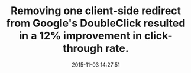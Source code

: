 ---
layout: post
title:  "Removing one client-side redirect from Google's DoubleClick resulted in a 12% improvement in click-through rate."
img:
 image: "google-logo.png"
 alt: "Google Logo"
storySource: "https://web.archive.org/web/20150423055300/http://doubleclickadvertisers.blogspot.co.uk/2011/06/cranking-up-speed-of-dfa-leads-to.html"
date:   2015-11-03 14:27:51
categories:
tags:
 - conversions
 - engagement
 - "2011"
---